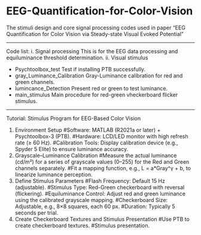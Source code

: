 # EEG-Quantification-for-Color-Vision
The stimuli design and core signal processing codes used in paper “EEG Quantification for Color Vision via Steady-state Visual Evoked Potential”

-----------------------------------------------------------------------------------------------------------------
Code list:
i.	Signal processing
This is for the EEG data processing and equiluminance threshold determination.
ii.	Visual stimulus
* Psychtoolbox_test
Test if installing PTB successfully.
* gray_Luminance_Calibration
Gray-Luminance calibration for red and green channels.
* lumincance_Detection
Present red or green to test luminance.
* main_stimulus
Main procedure for red-green vheckerboard flicker stimulus.

-----------------------------------------------------------------------------------------------------------------
Tutorial: Stimulus Program for EEG-Based Color Vision
1. Environment Setup
#Software: MATLAB (R2021a or later) + Psychtoolbox-3 (PTB).
#Hardware: LCD/LED monitor with high refresh rate (≥ 60 Hz).
#Calibration Tools: Display calibration device (e.g., Spyder 5 Elite) to ensure luminance accuracy.
2. Grayscale–Luminance Calibration
#Measure the actual luminance (cd/m²) for a series of grayscale values (0–255) for the Red and Green channels separately.
#Fit a mapping function, e.g., L = a*Gray^γ + b, to linearize luminance perception.
3. Define Stimulus Parameters
#Flash Frequency: Default 15 Hz (adjustable).
#Stimulus Type: Red-Green checkerboard with reversal (flickering).
#Equiluminance Control: Adjust red and green luminance using the calibrated grayscale mapping.
#Checkerboard Size: Adjustable, e.g., 8×8 squares, each 60 px.
#Duration: Typically 5 seconds per trial.
5. Create Checkerboard Textures and Stimulus Presentation
#Use PTB to create checkerboard textures.
#Stimulus presentation.


